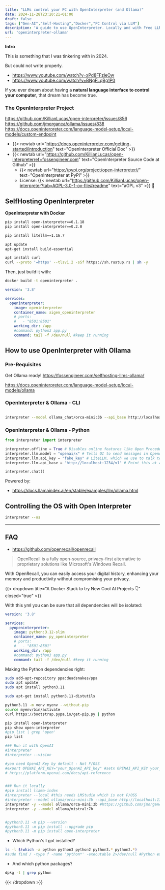 ```yaml
---
title: "LLMs control your PC with OpenInterpreter (and Ollama)"
date: 2024-11-28T23:20:21+01:00
draft: false
tags: ["Gen-AI","Self-Hosting","Docker","PC Control via LLM"]
description: 'A guide to use OpenInterpreter. Locally and with Free LLM Agents powered by Ollama.'
url: 'openinterpreter-ollama'
---
```



**Intro**

This is something that I was tinkering with in 2024.

But could not write properly.

* https://www.youtube.com/watch?v=xPd8FFzIeOw
* https://www.youtube.com/watch?v=BNgFLqBg1P0

If you ever dream about having a **natural language interface to control your computer**, that dream has become true.


### The OpenInterpreter Project


https://github.com/KillianLucas/open-interpreter/issues/856
https://github.com/jmorganca/ollama/issues/838
https://docs.openinterpreter.com/language-model-setup/local-models/custom-endpoint

* {{< newtab url="https://docs.openinterpreter.com/getting-started/introduction" text="OpenInterpreter Official Doc" >}}
* {{< newtab url="https://github.com/KillianLucas/open-interpreterref=fossengineer.com" text="OpenInterpreter Source Code at Github" >}}
    * {{< newtab url="https://pypi.org/project/open-interpreter//" text="OpenInterpreter at PyPi" >}}
    * License: {{< newtab url="https://github.com/KillianLucas/open-interpreter?tab=AGPL-3.0-1-ov-file#readme" text="aGPL v3" >}} 👏


## SelfHosting OpenInterpreter

**OpenInterpreter with Docker**


```sh
pip install open-interpreter==0.1.18
pip install open-interpreter==0.2.0

pip install litellm==1.16.7
```

```sh
apt update
apt-get install build-essential

apt install curl
curl --proto '=https' --tlsv1.2 -sSf https://sh.rustup.rs | sh -y
```


Then, just build it with:

```sh
docker build -t openinterpreter .

```

```yml
version: '3.8'

services:
  openinterpreter:
    image: openinterpreter
    container_name: aigen_openinterpreter
    # ports:
    #   - "8501:8501"
    working_dir: /app
    #command: python3 app.py
    command: tail -f /dev/null #keep it running
```


## How to use OpenInterpreter with Ollama

### Pre-Requisites

Get Ollama ready! <https://fossengineer.com/selfhosting-llms-ollama/>

<https://docs.openinterpreter.com/language-model-setup/local-models/ollama>


### OpenInterpreter & Ollama - CLI

```sh

interpreter --model ollama_chat/orca-mini:3b --api_base http://localhost:11434
```

### OpenInterpreter & Ollama - Python

```py
from interpreter import interpreter

interpreter.offline = True # Disables online features like Open Procedures
interpreter.llm.model = "openai/x" # Tells OI to send messages in OpenAI's format
interpreter.llm.api_key = "fake_key" # LiteLLM, which we use to talk to LM Studio, requires this
interpreter.llm.api_base = "http://localhost:1234/v1" # Point this at any OpenAI compatible server

interpreter.chat()
```

Powered by:

* <https://docs.llamaindex.ai/en/stable/examples/llm/ollama.html>

## Controlling the OS with Open Interpreter

```sh
interpreter --os
```


---

## FAQ

* https://github.com/openrecall/openrecall

> OpenRecall is a fully open-source, privacy-first alternative to proprietary solutions like Microsoft's Windows Recall.

With OpenRecall, you can easily access your digital history, enhancing your memory and productivity without compromising your privacy.



{{< dropdown title="A Docker Stack to try New Cool AI Projects 👇" closed="true" >}}

With this yml you can be sure that all dependencies will be isolated:

```yml
version: '3.8'

services:
  pyopeninterpreter:
    image: python:3.12-slim
    container_name: py_openinterpreter
    # ports:
    #   - "8501:8501"
    working_dir: /app
    #command: python3 app.py
    command: tail -f /dev/null #keep it running
```

Making the Python dependencies right:

```sh
sudo add-apt-repository ppa:deadsnakes/ppa
sudo apt update
sudo apt install python3.11

sudo apt-get install python3.11-distutils

python3.11 -m venv myenv --without-pip
source myenv/bin/activate
curl https://bootstrap.pypa.io/get-pip.py | python

pip install open-interpreter
pip show open-interpreter
#pip list | grep 'open'
pip list

### Run it with OpenAI
#interpreter
#interpreter --vision

#you need OpenAI Key by default - Not F/OSS
#export OPENAI_API_KEY="your_OpenAI_API_key" #setx OPENAI_API_KEY your_OpenAI_API_key
# https://platform.openai.com/docs/api-reference


### Run it locally
#pip install llama-index
#interpreter --local #this needs LMStudio which is not F/OSS
#interpreter --model ollama/orca-mini:3b --api_base http://localhost:11434
interpreter -y --model ollama/orca-mini:3b #https://github.com/jmorganca/ollama/issues/838
interpreter -y --model ollama/mistral:7b


#python3.11 -m pip --version
#python3.11 -m pip install --upgrade pip
#python3.11 -m pip install open-interpreter
```

* Which Python's I got installed?

```sh
ls -l $(which -a python python3 python2 python3.* python2.*)
#sudo find / -type f -name 'python*' -executable 2>/dev/null #Python executables
```

* And which python packages?

```sh
dpkg -l | grep python
```

{{< /dropdown >}}
